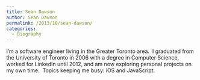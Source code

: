 ```yaml
---
title: Sean Dawson
author: Sean Dawson
permalink: /2013/10/sean-dawson/
categories:
  - Biography
---
```

I&#8217;m a software engineer living in the Greater Toronto area.  I graduated from the University of Toronto in 2006 with a degree in Computer Science, worked for LinkedIn until 2012, and am now exploring personal projects on my own time.  Topics keeping me busy: iOS and JavaScript.
